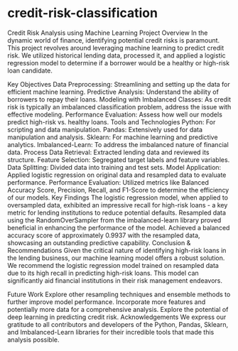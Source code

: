 # credit-risk-classification
Credit Risk Analysis using Machine Learning
Project Overview
In the dynamic world of finance, identifying potential credit risks is paramount. This project revolves around leveraging machine learning to predict credit risk. We utilized historical lending data, processed it, and applied a logistic regression model to determine if a borrower would be a healthy or high-risk loan candidate.

Key Objectives
Data Preprocessing: Streamlining and setting up the data for efficient machine learning.
Predictive Analysis: Understand the ability of borrowers to repay their loans.
Modeling with Imbalanced Classes: As credit risk is typically an imbalanced classification problem, address the issue with effective modeling.
Performance Evaluation: Assess how well our models predict high-risk vs. healthy loans.
Tools and Technologies
Python: For scripting and data manipulation.
Pandas: Extensively used for data manipulation and analysis.
Sklearn: For machine learning and predictive analytics.
Imbalanced-Learn: To address the imbalanced nature of financial data.
Process
Data Retrieval: Extracted lending data and reviewed its structure.
Feature Selection: Segregated target labels and feature variables.
Data Splitting: Divided data into training and test sets.
Model Application: Applied logistic regression on original data and resampled data to evaluate performance.
Performance Evaluation: Utilized metrics like Balanced Accuracy Score, Precision, Recall, and F1-Score to determine the efficiency of our models.
Key Findings
The logistic regression model, when applied to oversampled data, exhibited an impressive recall for high-risk loans - a key metric for lending institutions to reduce potential defaults.
Resampled data using the RandomOverSampler from the imbalanced-learn library proved beneficial in enhancing the performance of the model.
Achieved a balanced accuracy score of approximately 0.9937 with the resampled data, showcasing an outstanding predictive capability.
Conclusion & Recommendations
Given the critical nature of identifying high-risk loans in the lending business, our machine learning model offers a robust solution. We recommend the logistic regression model trained on resampled data due to its high recall in predicting high-risk loans. This model can significantly aid financial institutions in their risk management endeavors.

Future Work
Explore other resampling techniques and ensemble methods to further improve model performance.
Incorporate more features and potentially more data for a comprehensive analysis.
Explore the potential of deep learning in predicting credit risk.
Acknowledgements
We express our gratitude to all contributors and developers of the Python, Pandas, Sklearn, and Imbalanced-Learn libraries for their incredible tools that made this analysis possible.